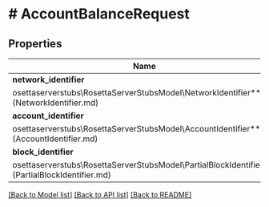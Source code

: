 # # AccountBalanceRequest

## Properties

Name | Type | Description | Notes
------------ | ------------- | ------------- | -------------
**network_identifier** | [**\melmccannosettaserverstubs\RosettaServerStubsModel\NetworkIdentifier**](NetworkIdentifier.md) |  | 
**account_identifier** | [**\melmccannosettaserverstubs\RosettaServerStubsModel\AccountIdentifier**](AccountIdentifier.md) |  | 
**block_identifier** | [**\melmccannosettaserverstubs\RosettaServerStubsModel\PartialBlockIdentifier**](PartialBlockIdentifier.md) |  | [optional] 

[[Back to Model list]](../../README.md#documentation-for-models) [[Back to API list]](../../README.md#documentation-for-api-endpoints) [[Back to README]](../../README.md)



